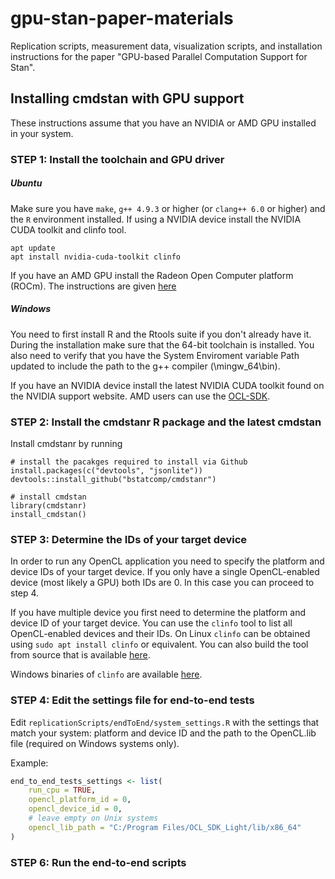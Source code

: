 # gpu-stan-paper-materials

Replication scripts, measurement data, visualization scripts, and installation instructions for the paper "GPU-based Parallel Computation Support for Stan".

## Installing cmdstan with GPU support

These instructions assume that you have an NVIDIA or AMD GPU installed in your system.

### STEP 1: Install the toolchain and GPU driver

##### Ubuntu

Make sure you have `make`, `g++ 4.9.3` or higher (or `clang++ 6.0` or higher) and the `R` environment installed.
If using a NVIDIA device install the NVIDIA CUDA toolkit and clinfo tool.

```
apt update
apt install nvidia-cuda-toolkit clinfo
```

If you have an AMD GPU install the Radeon Open Computer platform (ROCm). The instructions are given [here](https://rocm-documentation.readthedocs.io/en/latest/Installation_Guide/Installation-Guide.html)

##### Windows

You need to first install R and the Rtools suite if you don't already have it. During the installation make sure that the 64-bit toolchain is installed. You also need to verify that you have the System Enviroment variable Path updated to include the path to the g++ compiler (<Rtools installation path>\mingw_64\bin).

If you have an NVIDIA device install the latest NVIDIA CUDA toolkit found on the NVIDIA support website. AMD users can use the [OCL-SDK](https://github.com/GPUOpen-LibrariesAndSDKs/OCL-SDK/releases).

### STEP 2: Install the cmdstanr R package and the latest cmdstan

Install cmdstanr by running

```
# install the pacakges required to install via Github
install.packages(c("devtools", "jsonlite"))
devtools::install_github("bstatcomp/cmdstanr")

# install cmdstan
library(cmdstanr)
install_cmdstan()
```

### STEP 3: Determine the IDs of your target device

In order to run any OpenCL application you need to specify the platform and device IDs of your target device. If you only have a single OpenCL-enabled device (most likely a GPU) both IDs are 0. In this case you can proceed to step 4.

If you have multiple device you first need to determine the platform and device ID of your target device. You can use the `clinfo` tool to list all OpenCL-enabled devices and their IDs. On Linux `clinfo` can be obtained using `sudo apt install clinfo` or equivalent. You can also build the tool from source that is available [here](https://github.com/Oblomov/clinfo).

Windows binaries of `clinfo` are available [here](https://github.com/Oblomov/clinfo#windows-support).

### STEP 4: Edit the settings file for end-to-end tests

Edit `replicationScripts/endToEnd/system_settings.R` with the settings that match your system: platform and device ID and the path to the OpenCL.lib file (required on Windows systems only).

Example:
```R
end_to_end_tests_settings <- list(
    run_cpu = TRUE,
    opencl_platform_id = 0,
    opencl_device_id = 0,
    # leave empty on Unix systems
    opencl_lib_path = "C:/Program Files/OCL_SDK_Light/lib/x86_64"
)
```

### STEP 6: Run the end-to-end scripts

